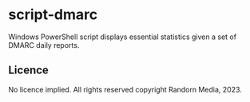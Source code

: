 # script-dmarc

Windows PowerShell script displays essential statistics given a set of DMARC daily reports.

## Licence

No licence implied. All rights reserved copyright Randorn Media, 2023.
